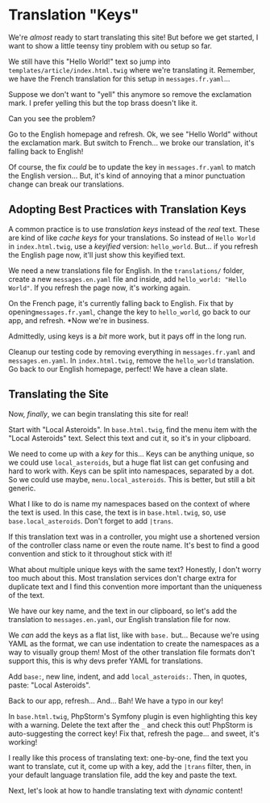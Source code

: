 # Translation "Keys"

We're *almost* ready to start translating this site! But before we get started,
I want to show a little teensy tiny problem with ou setup so far.

We still have this "Hello World!" text so jump into `templates/article/index.html.twig`
where we're translating it. Remember, we have the French translation for this setup
in `messages.fr.yaml`...

Suppose we don't want to "yell" this anymore so remove the exclamation mark.
I prefer yelling this but the top brass doesn't like it.

Can you see the problem?

Go to the English homepage and refresh. Ok, we see "Hello World" without
the exclamation mark. But switch to French... we broke our translation,
it's falling back to English!

Of course, the fix *could* be to update the key in `messages.fr.yaml` to match the
English version... But, it's kind of annoying that a minor punctuation change
can break our translations.

## Adopting Best Practices with Translation Keys

A common practice is to use *translation keys* instead of the *real* text.
These are kind of like *cache keys* for your translations. So instead
of `Hello World` in `index.html.twig`, use a
*keyified* version: `hello_world`. But... if you refresh the English page now, it'll
just show this keyified text.

We need a new translations file for English. In the `translations/` folder, create a new
`messages.en.yaml` file and inside, add `hello_world: "Hello World"`. If
you refresh the page now, it's working again.

On the French page, it's currently falling back to English. Fix that by opening`messages.fr.yaml`, change
the key to `hello_world`, go back to our app, and refresh. *Now we're in business.

Admittedly, using keys is a *bit* more work, but it pays off in the long run.

Cleanup our testing code by removing everything in `messages.fr.yaml`
and `messages.en.yaml`. In `index.html.twig`, remove the `hello_world`
translation. Go back to our English homepage, perfect! We have a clean slate.

## Translating the Site

Now, *finally*, we can begin translating this site for real!

Start with "Local Asteroids". In `base.html.twig`, find the menu item
with the "Local Asteroids" text. Select this text and cut it, so it's in
your clipboard.

We need to come up with a *key* for this... Keys can be anything unique, so
we could use `local_asteroids`, but a huge flat list can get confusing and hard to work with.
Keys can be split into namespaces, separated by a dot. So we could use
maybe, `menu.local_asteroids`. This is better, but still a bit generic.

What I like to do is name my namespaces based on the context of where the text is used.
In this case, the text is in `base.html.twig`, so, use `base.local_asteroids`. Don't
forget to add `|trans`.

If this translation text was in a controller, you might use a shortened version of the
controller class name or even the route name. It's best to find a good convention
and stick to it throughout stick with it!

What about multiple unique keys with the same text? Honestly, I don't worry too much about this.
Most translation services don't charge extra for duplicate text and I find this
convention more important than the uniqueness of the text.

We have our key name, and the text in our clipboard, so let's add the translation
to `messages.en.yaml`, our English translation file for now.

We *can* add the keys as a flat list, like with `base.` but...
Because we're using YAML as the format, we can use indentation to create the
namespaces as a way to visually group them! Most of the other translation file formats
don't support this, this is why devs prefer YAML for translations.

Add `base:`, new line, indent, and add `local_asteroids:`. Then, in quotes,
paste: "Local Asteroids".

Back to our app, refresh... And... Bah! We have a typo in our key!

In `base.html.twig`, PhpStorm's Symfony plugin is even highlighting this key with a warning.
Delete the text after the `_` and check this out! PhpStorm is auto-suggesting
the correct key! Fix that, refresh the page... and sweet, it's working!

I really like this process of translating text: one-by-one, find the text you want to
translate, cut it, come up with a key, add the `|trans` filter, then, in your
default language translation file, add the key and paste the text.

Next, let's look at how to handle translating text with *dynamic* content!
